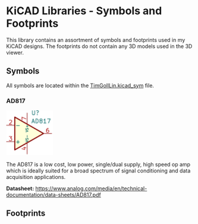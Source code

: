 # KiCAD Libraries - Symbols and Footprints

This library contains an assortment of symbols and footprints used in my KiCAD designs. The footprints do not contain any 3D models used in the 3D viewer.

## Symbols

All symbols are located within the [TimGollLin.kicad_sym](./TimGollLib.kicad_sym) file.

### AD817

<img src="assets/AD817.svg" alight="right" height="120px">

The AD817 is a low cost, low power, single/dual supply, high speed op amp which is ideally suited for a broad spectrum of signal conditioning and data acquisition applications.

**Datasheet:** https://www.analog.com/media/en/technical-documentation/data-sheets/AD817.pdf

## Footprints
